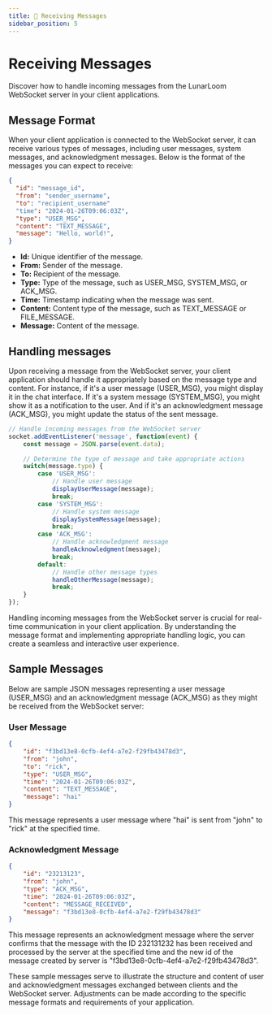 ```yaml
---
title: 📨 Receiving Messages
sidebar_position: 5
---
```


# Receiving Messages

Discover how to handle incoming messages from the LunarLoom WebSocket server in your client applications.

## Message Format

When your client application is connected to the WebSocket server, it can receive various types of messages, including user messages, system messages, and acknowledgment messages. Below is the format of the messages you can expect to receive:

```json
{
  "id": "message_id",
  "from": "sender_username",
  "to": "recipient_username"
  "time": "2024-01-26T09:06:03Z",
  "type": "USER_MSG",
  "content": "TEXT_MESSAGE",
  "message": "Hello, world!",
}
```

- **Id:** Unique identifier of the message.
- **From:** Sender of the message.
- **To:** Recipient of the message.
- **Type:** Type of the message, such as USER_MSG, SYSTEM_MSG, or ACK_MSG.
- **Time:** Timestamp indicating when the message was sent.
- **Content:** Content type of the message, such as TEXT_MESSAGE or FILE_MESSAGE.
- **Message:** Content of the message.

## Handling messages

Upon receiving a message from the WebSocket server, your client application should handle it appropriately based on the message
type and content. For instance, if it's a user message (USER_MSG), you might display it in the chat interface. If it's a system
message (SYSTEM_MSG), you might show it as a notification to the user. And if it's an acknowledgment message (ACK_MSG), you
might update the status of the sent message.

```js
// Handle incoming messages from the WebSocket server
socket.addEventListener('message', function(event) {
    const message = JSON.parse(event.data);

    // Determine the type of message and take appropriate actions
    switch(message.type) {
        case 'USER_MSG':
            // Handle user message
            displayUserMessage(message);
            break;
        case 'SYSTEM_MSG':
            // Handle system message
            displaySystemMessage(message);
            break;
        case 'ACK_MSG':
            // Handle acknowledgment message
            handleAcknowledgment(message);
            break;
        default:
            // Handle other message types
            handleOtherMessage(message);
            break;
    }
});
```
Handling incoming messages from the WebSocket server is crucial for real-time communication in your client application. By
understanding the message format and implementing appropriate handling logic, you can create a seamless and interactive user
experience.

## Sample Messages

Below are sample JSON messages representing a user message (USER_MSG) and an acknowledgment message (ACK_MSG) as they might be
received from the WebSocket server:

### User Message
```json
{
    "id": "f3bd13e8-0cfb-4ef4-a7e2-f29fb43478d3",
    "from": "john",
    "to": "rick",
    "type": "USER_MSG",
    "time": "2024-01-26T09:06:03Z",
    "content": "TEXT_MESSAGE",
    "message": "hai"
}
```

This message represents a user message where "hai" is sent from "john" to "rick" at the specified time.

### Acknowledgment Message

```json
{
    "id": "23213123",
    "from": "john",
    "type": "ACK_MSG",
    "time": "2024-01-26T09:06:03Z",
    "content": "MESSAGE_RECEIVED",
    "message": "f3bd13e8-0cfb-4ef4-a7e2-f29fb43478d3"
}
```
This message represents an acknowledgment message where the server confirms that the message with the ID 232131232
has been received and processed by the server at the specified time and the new id of the message created by server 
 is "f3bd13e8-0cfb-4ef4-a7e2-f29fb43478d3".

These sample messages serve to illustrate the structure and content of user and acknowledgment messages exchanged between
clients and the WebSocket server. Adjustments can be made according to the specific message formats and requirements of your
application.
